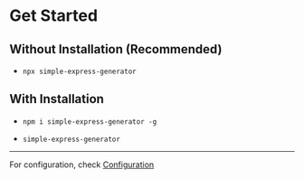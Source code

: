 # Get Started

## Without Installation (Recommended)

- `npx simple-express-generator`

## With Installation

- `npm i simple-express-generator -g`

- `simple-express-generator`

<!-- TODO: Insert pic of folder structure -->

---

For configuration, check [Configuration](configuration.md)
